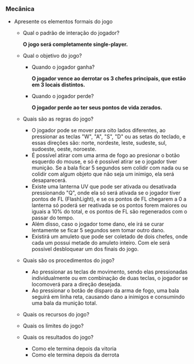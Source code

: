 ### Mecânica

- Apresente os elementos formais do jogo
    - Qual o padrão de interação do jogador?
 
        **O jogo será completamente single-player.**

    - Qual o objetivo do jogo? 
        - Quando o jogador ganha?
     
            **O jogador vence ao derrotar os 3 chefes principais, que estão em 3 locais distintos.**

        - Quando o jogador perde?
     
            **O jogador perde ao ter seus pontos de vida zerados.**

    - Quais são as regras do jogo?
 
      * O jogador pode se mover para oito lados diferentes, ao pressionar as teclas "W", "A", "S", "D" ou as setas do teclado, e essas direções são: norte, nordeste, leste, sudeste, sul, sudoeste, oeste, noroeste.<br>
      * É possível atirar com uma arma de fogo ao presionar o botão esquerdo do mouse, e só é possível atirar se o jogador tiver munição. Se a bala ficar 5 segundos sem colidir com nada ou se colidir com algum objeto que não seja um inimigo, ela será desaparecerá.<br>
      * Existe uma lanterna UV que pode ser ativada ou desativada pressionando "Q", onde ela só será ativada se o jogador tiver pontos de FL (FlashLight), e se os pontos de FL chegarem a 0 a lanterna só poderá ser reativada se os pontos forem maiores ou iguais a 10% do total, e os pontos de FL são regenerados com o passar do tempo.<br>
      * Além disso, caso o jogador tome dano, ele irá se curar lentamente se ficar 5 segundos sem tomar outro dano.<br>
      * Existirá um amuleto que pode ser coletado de dois chefes, onde cada um possui metade do amuleto inteiro. Com ele será possivel desbloquear um dos finais do jogo.

    - Quais são os procedimentos do jogo?
 
      * Ao pressionar as teclas de movimento, sendo elas pressionadas individualmente ou em combinação de duas teclas, o jogador se locomoverá para a direção desejada.
      * Ao pressionar o botão de disparo da arma de fogo, uma bala seguirá em linha reta, causando dano a inimigos e consumindo uma bala da munição total.

    - Quais os recursos do jogo?
    - Quais os limites do jogo?
    - Quais os resultados do jogo?
        - Como ele termina depois da vitoria
        - Como ele termina depois da derrota

